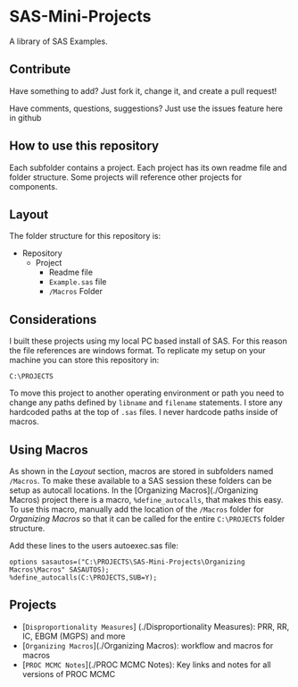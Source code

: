 # SAS-Mini-Projects
A library of SAS Examples.  

## Contribute
Have something to add?  Just fork it, change it, and create a pull request!

Have comments, questions, suggestions? Just use the issues feature here in github

## How to use this repository
Each subfolder contains a project.  Each project has its own readme file and folder structure.  Some projects will reference other projects for components.

## Layout
The folder structure for this repository is:
* Repository
	* Project
		* Readme file
		* `Example.sas` file
		* `/Macros` Folder

## Considerations
I built these projects using my local PC based install of SAS.  For this reason the file references are windows format.  To replicate my setup on your machine you can store this repository in:

```
C:\PROJECTS
```

To move this project to another operating environment or path you need to change any paths defined by `libname` and `filename` statements.  I store any hardcoded paths at the top of `.sas` files.  I never hardcode paths inside of macros.

## Using Macros
As shown in the *Layout* section, macros are stored in subfolders named `/Macros`. To make these available to a SAS session these folders can be setup as autocall locations.  In the [Organizing Macros](./Organizing Macros) project there is a macro, `%define_autocalls`, that makes this easy.  To use this macro, manually add the location of the `/Macros` folder for *Organizing Macros* so that it can be called for the entire `C:\PROJECTS` folder structure.

Add these lines to the users autoexec.sas file:
```sas
options sasautos=("C:\PROJECTS\SAS-Mini-Projects\Organizing Macros\Macros" SASAUTOS);
%define_autocalls(C:\PROJECTS,SUB=Y);
```

## Projects
* [`Disproportionality Measures`] (./Disproportionality Measures): PRR, RR, IC, EBGM (MGPS) and more
* [`Organizing Macros`](./Organizing Macros): workflow and macros for macros
* [`PROC MCMC Notes`](./PROC MCMC Notes): Key links and notes for all versions of PROC MCMC

